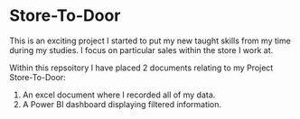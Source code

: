 # Store-To-Door
This is an exciting project I started to put my new taught skills from my time during my studies. I focus on particular sales within the store I work at.

Within this repsoitory I have placed 2 documents relating to my Project Store-To-Door:

1. An excel document where I recorded all of my data.
2. A Power BI dashboard displaying filtered information.

